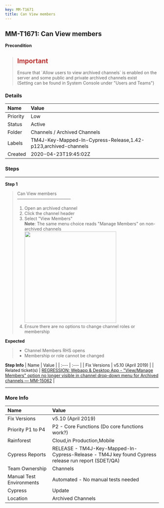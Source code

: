 ```yaml
---
key: MM-T1671
title: Can View members
---
```


## MM-T1671: Can View members

**Precondition**

> <article><h1><span style="color: rgb(184, 49, 47);">Important</span></h1>Ensure that `Allow users to view archived channels` is enabled on the server and some public and private archived channels exist<br>(Setting can be found in System Console under "Users and Teams")</article>

### Details

| Name     | Value                                                          |
| :------- | :------------------------------------------------------------- |
| Priority | Low                                                            |
| Status   | Active                                                         |
| Folder   | Channels / Archived Channels                                   |
| Labels   | TM4J-Key-Mapped-In-Cypress-Release,1.42-p123,archived-channels |
| Created  | 2020-04-23T19:45:02Z                                           |

### Steps

<hr/>

**Step 1**

> <article>Can View members<br />–––––––––––––––––––––––––<ol><li>Open an archived channel</li><li>Click the channel header</li><li>Select "View Members"<br /><strong>Note</strong>: The same menu choice reads "Manage Members" on non-archived channels<br /><img src="https://smartbear-tm4j-prod-us-west-2-attachment-rich-text.s3.us-west-2.amazonaws.com/embedded-f3277290f945470c4add5d21ef3dc7ca7b74388fc7152bfb6b99ae58c66a95a8-1593442129711-1593442129711.png" style="width:300px" class="fr-fic fr-fil fr-dib" /></li><li>Ensure there are no options to change channel roles or membership</li></ol></article>

**Expected**

> <article><ul><li>Channel Members RHS opens</li><li>Membership or role cannot be changed</li></ul></article>

**Step Info**
| Name | Value |
| :--- | :--- |
| Fix Versions | v5.10 (April 2019) |
| Related ticket(s) | <a href="https://mattermost.atlassian.net/browse/MM-15062">REGRESSION: Webapp &amp; Desktop App - "View/Manage Members" option no longer visible in channel drop-down menu for Archived channels — MM-15062</a> |

<hr/>

### More Info

| Name                     | Value                                                                                              |
| :----------------------- | :------------------------------------------------------------------------------------------------- |
| Fix Versions             | v5.10 (April 2019)                                                                                 |
| Priority P1 to P4        | P2 - Core Functions (Do core functions work?)                                                      |
| Rainforest               | Cloud,in Production,Mobile                                                                         |
| Cypress Reports          | RELEASE - TM4J-Key-Mapped-In-Cypress-Release - TM4J key found Cypress release run report (SDET/QA) |
| Team Ownership           | Channels                                                                                           |
| Manual Test Environments | Automated - No manual tests needed                                                                 |
| Cypress                  | Update                                                                                             |
| Location                 | Archived Channels                                                                                  |

